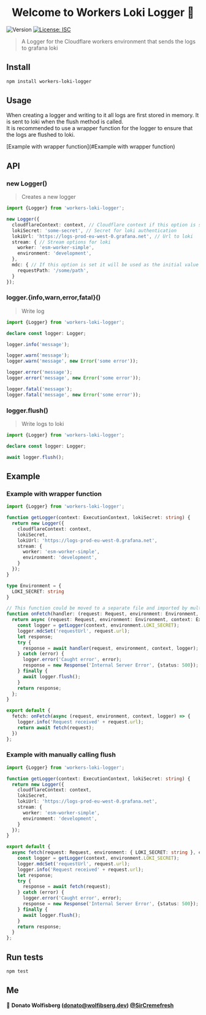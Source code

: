 <!--suppress ALL -->
<h1 align="center">Welcome to Workers Loki Logger 👋</h1>
<p>
  <img alt="Version" src="https://img.shields.io/badge/version-0.1.7-blue.svg?cacheSeconds=2592000" />
  <a href="#" target="_blank">
    <img alt="License: ISC" src="https://img.shields.io/badge/License-ISC-yellow.svg" />
  </a>
</p>

> A Logger for the Cloudflare workers environment that sends the logs to grafana loki

## Install

```sh
npm install workers-loki-logger
```

## Usage

When creating a logger and writing to it all logs are first stored in memory.
It is sent to loki when the flush method is called.   
It is recommended to use a wrapper function for the logger to ensure that the logs are flushed to loki.   

[Example with wrapper function](#Example with wrapper function)

## API

### new Logger()

> Creates a new logger

```typescript
import {Logger} from 'workers-loki-logger';

new Logger({
  cloudflareContext: context, // Cloudflare context if this option is set it will use the waitUntil function on flush
  lokiSecret: 'some-secret', // Secret for loki authentication
  lokiUrl: 'https://logs-prod-eu-west-0.grafana.net', // Url to loki
  stream: { // Stream options for loki
    worker: 'esm-worker-simple',
    environment: 'development',
  },
  mdc: { // If this option is set it will be used as the initial value for the MDC
    requestPath: '/some/path',
  }
});
```

### logger.{info,warn,error,fatal}()

> Write log

```typescript
import {Logger} from 'workers-loki-logger';

declare const logger: Logger;

logger.info('message');

logger.warn('message');
logger.warn('message', new Error('some error'));

logger.error('message');
logger.error('message', new Error('some error'));

logger.fatal('message');
logger.fatal('message', new Error('some error'));
```

### logger.flush()

> Write logs to loki

```typescript
import {Logger} from 'workers-loki-logger';

declare const logger: Logger;

await logger.flush();
```

## Example

### Example with wrapper function

```typescript
import {Logger} from 'workers-loki-logger';

function getLogger(context: ExecutionContext, lokiSecret: string) {
  return new Logger({
    cloudflareContext: context,
    lokiSecret,
    lokiUrl: 'https://logs-prod-eu-west-0.grafana.net',
    stream: {
      worker: 'esm-worker-simple',
      environment: 'development',
    }
  });
}

type Environment = {
  LOKI_SECRET: string
}

// This function could be moved to a separate file and imported by multiple workers
function onFetch(handler: (request: Request, environment: Environment, context: ExecutionContext, logger: Logger) => Promise<Response>) {
  return async (request: Request, environment: Environment, context: ExecutionContext) => {
    const logger = getLogger(context, environment.LOKI_SECRET);
    logger.mdcSet('requestUrl', request.url);
    let response;
    try {
      response = await handler(request, environment, context, logger);
    } catch (error) {
      logger.error('Caught error', error);
      response = new Response('Internal Server Error', {status: 500});
    } finally {
      await logger.flush();
    }
    return response;
  };
}

export default {
  fetch: onFetch(async (request, environment, context, logger) => {
    logger.info('Request received' + request.url);
    return await fetch(request);
  })
};
```

### Example with manually calling flush

```typescript
import {Logger} from 'workers-loki-logger';

function getLogger(context: ExecutionContext, lokiSecret: string) {
  return new Logger({
    cloudflareContext: context,
    lokiSecret,
    lokiUrl: 'https://logs-prod-eu-west-0.grafana.net',
    stream: {
      worker: 'esm-worker-simple',
      environment: 'development',
    }
  });
}

export default {
  async fetch(request: Request, environment: { LOKI_SECRET: string }, context: ExecutionContext) {
    const logger = getLogger(context, environment.LOKI_SECRET);
    logger.mdcSet('requestUrl', request.url);
    logger.info('Request received' + request.url);
    let response;
    try {
      response = await fetch(request);
    } catch (error) {
      logger.error('Caught error', error);
      response = new Response('Internal Server Error', {status: 500});
    } finally {
      await logger.flush();
    }
    return response;
  }
};
```

## Run tests

```sh
npm test
```

## Me

👤 **Donato Wolfisberg (donato@wolfibserg.dev) [@SirCremefresh](https://github.com/SirCremefresh)**
